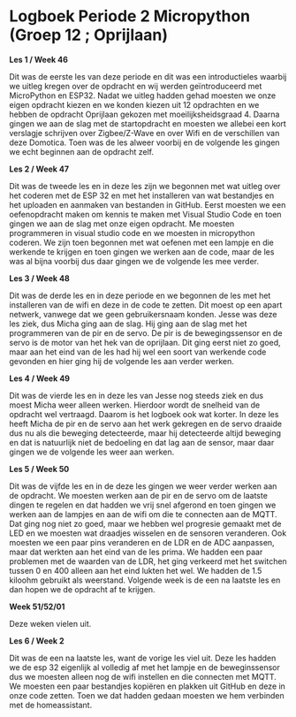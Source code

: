 # Logboek Periode 2 Micropython (Groep 12 ; Oprijlaan)


**Les 1 / Week 46**

Dit was de eerste les van deze periode en dit was een introductieles waarbij we uitleg kregen over de opdracht en wij werden geïntroduceerd met MicroPython en ESP32. Nadat we uitleg hadden gehad moesten we onze eigen opdracht kiezen en we konden kiezen uit 12 opdrachten en we hebben de opdracht Oprijlaan gekozen met moeilijksheidsgraad 4. Daarna gingen we aan de slag met de startopdracht en moesten we allebei een kort verslagje schrijven over Zigbee/Z-Wave en over Wifi en de verschillen van deze Domotica. Toen was de les alweer voorbij en de volgende les gingen we echt beginnen aan de opdracht zelf.

**Les 2 / Week 47**

Dit was de tweede les en in deze les zijn we begonnen met wat uitleg over het coderen met de ESP 32 en met het installeren van wat bestandjes en het uploaden en aanmaken van bestanden in GitHub. Eerst moesten we een oefenopdracht maken om kennis te maken met Visual Studio Code en toen gingen we aan de slag met onze eigen opdracht. Me moesten programmeren in visual studio code en we moesten in micropython coderen. We zijn toen begonnen met wat oefenen met een lampje en die werkende te krijgen en toen gingen we werken aan de code, maar de les was al bijna voorbij dus daar gingen we de volgende les mee verder.

**Les 3 / Week 48**

Dit was de derde les en in deze periode en we begonnen de les met het installeren van de wifi en deze in de code te zetten. Dit moest op een apart netwerk, vanwege dat we geen gebruikersnaam konden. Jesse was deze les ziek, dus Micha ging aan de slag. Hij ging aan de slag met het programmeren van de pir en de servo. De pir is de bewegingssensor en de servo is de motor van het hek van de oprijlaan. Dit ging eerst niet zo goed, maar aan het eind van de les had hij wel een soort van werkende code gevonden en hier ging hij de volgende les aan verder werken. 

**Les 4 / Week 49**

Dit was de vierde les en in deze les van Jesse nog steeds ziek en dus moest Micha weer alleen werken. Hierdoor wordt de snelheid van de opdracht wel vertraagd. Daarom is het logboek ook wat korter. In deze les heeft Micha de pir en de servo aan het werk gekregen en de servo draaide dus nu als die beweging detecteerde, maar hij detecteerde altijd beweging en dat is natuurlijk niet de bedoeling en dat lag aan de sensor, maar daar gingen we de volgende les weer aan werken. 

**Les 5 / Week 50**

Dit was de vijfde les en in de deze les gingen we weer verder werken aan de opdracht. We moesten werken aan de pir en de servo om de laatste dingen te regelen en dat hadden we vrij snel afgerond en toen gingen we werken aan de lampjes en aan de wifi om die te connecten aan de MQTT. Dat ging nog niet zo goed, maar we hebben wel progresie gemaakt met de LED en we moesten wat draadjes wisselen en de sensoren veranderen. Ook moesten we een paar pins veranderen en de LDR en de ADC aanpassen, maar dat werkten aan het eind van de les prima. We hadden een paar problemen met de waarden van de LDR, het ging verkeerd met het switchen tussen 0 en 400 alleen aan het eind lukten het wel. We hadden de 1.5 kiloohm gebruikt als weerstand. Volgende week is de een na laatste les en dan hopen we de opdracht af te krijgen.

**Week 51/52/01**

Deze weken vielen uit.

**Les 6 / Week 2**

Dit was de een na laatste les, want de vorige les viel uit. Deze les hadden we de esp 32 eigenlijk al volledig af met het lampje en de beweginssensor dus we moesten alleen nog de wifi instellen en die connecten met MQTT. We moesten een paar bestandjes kopiëren en plakken uit GitHub en deze in onze code zetten. Toen we dat hadden gedaan moesten we hem verbinden met de homeassistant. 
